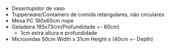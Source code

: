 - Desentupidor de vaso
- Tupperware/Containers de comida retangulares, não circulares
- Mesa PC 180x60cm nope
- Geladeira 185x73cm(Profundidade +- 60cm)
    - 1cm extra altura e profundidade
- Microondas 50cm Width x 31cm Height x (40cm +- Depth) 